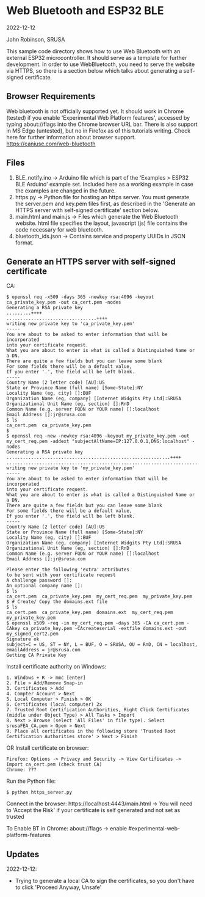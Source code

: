 Web Bluetooth and ESP32 BLE
===========================

2022-12-12

John Robinson, SRUSA

This sample code directory shows how to use Web Bluetooth with an external ESP32 microcontroller. It should serve as a
template for further development. In order to use WebBluetooth, you need to serve the website via HTTPS, so there is a
section below which talks about generating a self-signed certificate.

Browser Requirements
--------------------
Web bluetooth is not officially supported yet. It should work in Chrome (tested) if you enable
'Experimental Web Platform features', accessed by typing about://flags into the Chrome browser URL bar. There is also
support in MS Edge (untested), but no in Firefox as of this tutorials writing. Check here for further information about
browser support. https://caniuse.com/web-bluetooth

Files
-----

1.  BLE_notify.ino -> Arduino file which is part of the 'Examples > ESP32 BLE Arduino' example set. Included here as a
working example in case the examples are changed in the future.
2.  https.py -> Python file for hosting an https server. You must generate the server.pem and key.pem files first, as
described in the 'Generate an HTTPS server with self-signed certificate' section below.
3.  main.html and main.js -> Files which generate the Web Bluetooth website. html file specifies the layout, javascript
(js) file contains the code necessary for web bluetooth.
4.  bluetooth_ids.json -> Contains service and property UUIDs in JSON format. 


Generate an HTTPS server with self-signed certificate
-----------------------------------------------------
CA:

    $ openssl req -x509 -days 365 -newkey rsa:4096 -keyout ca_private_key.pem -out ca_cert.pem -nodes
    Generating a RSA private key
    .........++++
    .................................++++
    writing new private key to 'ca_private_key.pem'
    -----
    You are about to be asked to enter information that will be incorporated
    into your certificate request.
    What you are about to enter is what is called a Distinguished Name or a DN.
    There are quite a few fields but you can leave some blank
    For some fields there will be a default value,
    If you enter '.', the field will be left blank.
    -----
    Country Name (2 letter code) [AU]:US
    State or Province Name (full name) [Some-State]:NY
    Locality Name (eg, city) []:BUF
    Organization Name (eg, company) [Internet Widgits Pty Ltd]:SRUSA
    Organizational Unit Name (eg, section) []:RnD
    Common Name (e.g. server FQDN or YOUR name) []:localhost
    Email Address []:jr@srusa.com
    $ ls
    ca_cert.pem  ca_private_key.pem
    $
    $ openssl req -new -newkey rsa:4096 -keyout my_private_key.pem -out my_cert_req.pem -addext "subjectAltName=IP:127.0.0.1,DNS:localhost" -nodes
    Generating a RSA private key
    ............................................................++++
    .....................................................................................................................++++
    writing new private key to 'my_private_key.pem'
    -----
    You are about to be asked to enter information that will be incorporated
    into your certificate request.
    What you are about to enter is what is called a Distinguished Name or a DN.
    There are quite a few fields but you can leave some blank
    For some fields there will be a default value,
    If you enter '.', the field will be left blank.
    -----
    Country Name (2 letter code) [AU]:US
    State or Province Name (full name) [Some-State]:NY
    Locality Name (eg, city) []:BUF
    Organization Name (eg, company) [Internet Widgits Pty Ltd]:SRUSA
    Organizational Unit Name (eg, section) []:RnD
    Common Name (e.g. server FQDN or YOUR name) []:localhost
    Email Address []:jr@srusa.com
    
    Please enter the following 'extra' attributes
    to be sent with your certificate request
    A challenge password []:
    An optional company name []:
    $ ls
    ca_cert.pem  ca_private_key.pem  my_cert_req.pem  my_private_key.pem
    $ # Create/ Copy the domains.ext file
    $ ls
    ca_cert.pem  ca_private_key.pem  domains.ext  my_cert_req.pem  my_private_key.pem
    $ openssl x509 -req -in my_cert_req.pem -days 365 -CA ca_cert.pem -CAkey ca_private_key.pem -CAcreateserial -extfile domains.ext -out my_signed_cert2.pem
    Signature ok
    subject=C = US, ST = NY, L = BUF, O = SRUSA, OU = RnD, CN = localhost, emailAddress = jr@srusa.com
    Getting CA Private Key


Install certificate authority on Windows:

    1. Windows + R -> mmc [enter]
    2. File > Add/Remove Snap-in
    3. Certificates > Add
    4. Compter Account > Next
    5. Local Computer > Finish > OK
    6. Certificates (local computer) 2x
    7. Trusted Root Certification Authorities, Right Click Certificates (middle under Object Type) > All Tasks > Import
    8. Next > Browse (select 'All Files' in file type). Select srusaFEA_CA.pem > Open > Next
    9. Place all certificates in the following store 'Trusted Root Certification Authorities store' > Next > Finish

OR Install certificate on browser:
    
    Firefox: Options -> Privacy and Security -> View Certificates -> Import ca_cert.pem (check trust CA)
    Chrome: ???


Run the Python file:

    $ python https_server.py

Connect in the browser:
    https://localhost:4443/main.html
    -> You will need to 'Accept the Risk' if your certificate is self generated and not set as trusted

To Enable BT in Chrome:
    about://flags -> enable #experimental-web-platform-features


Updates
-------
2022-12-12: 
* Trying to generate a local CA to sign the certificates, so you don't have to click 'Proceed Anyway, Unsafe'
